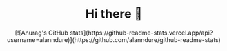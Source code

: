 <h1 align="center">
  Hi there 👋
</h1>

<div align="center">
[![Anurag's GitHub stats](https://github-readme-stats.vercel.app/api?username=alanndure)](https://github.com/alanndure/github-readme-stats)
</>

<!--
**AlannDure/AlannDure** is a ✨ _special_ ✨ repository because its `README.md` (this file) appears on your GitHub profile.

Here are some ideas to get you started:

- 🔭 I’m currently working on ...
- 🌱 I’m currently learning ...
- 👯 I’m looking to collaborate on ...
- 🤔 I’m looking for help with ...
- 💬 Ask me about ...
- 📫 How to reach me: ...
- 😄 Pronouns: ...
- ⚡ Fun fact: ...
-->
